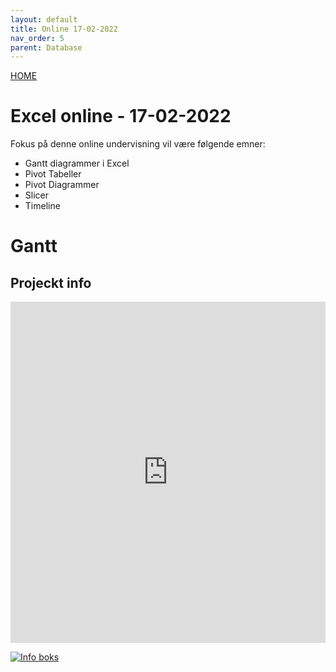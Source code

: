 ```yaml
---
layout: default
title: Online 17-02-2022
nav_order: 5
parent: Database
---
```

[HOME](../README.md)
# Excel online - 17-02-2022
Fokus på denne online undervisning vil være følgende emner:

- Gantt diagrammer i Excel
- Pivot Tabeller
- Pivot Diagrammer
- Slicer
- Timeline

# Gantt

## Projeckt info
<div style="position: relative; padding-bottom: 108.35073068893529%; height: 0;"><iframe src="https://www.loom.com/embed/a8dc61fb671946f3b9df8f3c25320626" frameborder="0" webkitallowfullscreen mozallowfullscreen allowfullscreen style="position: absolute; top: 0; left: 0; width: 100%; height: 100%;"></iframe></div>

<a href="{https://www.loom.com/embed/a8dc61fb671946f3b9df8f3c25320626}" title="Info boks"><img src="{https://cdn.loom.com/sessions/thumbnails/a8dc61fb671946f3b9df8f3c25320626-with-play.gif}" alt="Info boks" /></a>
